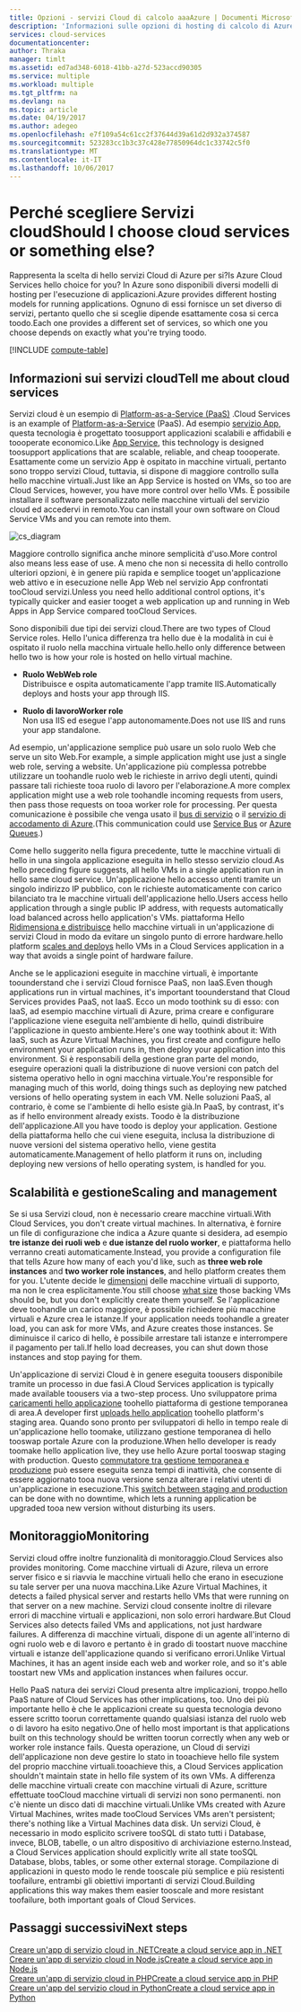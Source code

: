 ```yaml
---
title: Opzioni - servizi Cloud di calcolo aaaAzure | Documenti Microsoft
description: 'Informazioni sulle opzioni di hosting di calcolo di Azure e sul relativo funzionamento: Servizio app, Servizi cloud e Macchine virtuali'
services: cloud-services
documentationcenter: 
author: Thraka
manager: timlt
ms.assetid: ed7ad348-6018-41bb-a27d-523accd90305
ms.service: multiple
ms.workload: multiple
ms.tgt_pltfrm: na
ms.devlang: na
ms.topic: article
ms.date: 04/19/2017
ms.author: adegeo
ms.openlocfilehash: e7f109a54c61cc2f37644d39a61d2d932a374587
ms.sourcegitcommit: 523283cc1b3c37c428e77850964dc1c33742c5f0
ms.translationtype: MT
ms.contentlocale: it-IT
ms.lasthandoff: 10/06/2017
---
```

# <a name="should-i-choose-cloud-services-or-something-else"></a><span data-ttu-id="db92e-103">Perché scegliere Servizi cloud</span><span class="sxs-lookup"><span data-stu-id="db92e-103">Should I choose cloud services or something else?</span></span>
<span data-ttu-id="db92e-104">Rappresenta la scelta di hello servizi Cloud di Azure per si?</span><span class="sxs-lookup"><span data-stu-id="db92e-104">Is Azure Cloud Services hello choice for you?</span></span> <span data-ttu-id="db92e-105">In Azure sono disponibili diversi modelli di hosting per l'esecuzione di applicazioni.</span><span class="sxs-lookup"><span data-stu-id="db92e-105">Azure provides different hosting models for running applications.</span></span> <span data-ttu-id="db92e-106">Ognuno di essi fornisce un set diverso di servizi, pertanto quello che si sceglie dipende esattamente cosa si cerca toodo.</span><span class="sxs-lookup"><span data-stu-id="db92e-106">Each one provides a different set of services, so which one you choose depends on exactly what you're trying toodo.</span></span>

[!INCLUDE [compute-table](../../includes/compute-options-table.md)]

<a name="tellmecs"></a>

## <a name="tell-me-about-cloud-services"></a><span data-ttu-id="db92e-107">Informazioni sui servizi cloud</span><span class="sxs-lookup"><span data-stu-id="db92e-107">Tell me about cloud services</span></span>
<span data-ttu-id="db92e-108">Servizi cloud è un esempio di [Platform-as-a-Service (PaaS)](https://azure.microsoft.com/overview/what-is-paas/) .</span><span class="sxs-lookup"><span data-stu-id="db92e-108">Cloud Services is an example of [Platform-as-a-Service](https://azure.microsoft.com/overview/what-is-paas/) (PaaS).</span></span> <span data-ttu-id="db92e-109">Ad esempio [servizio App](../app-service-web/app-service-web-overview.md), questa tecnologia è progettato toosupport applicazioni scalabili e affidabili e toooperate economico.</span><span class="sxs-lookup"><span data-stu-id="db92e-109">Like [App Service](../app-service-web/app-service-web-overview.md), this technology is designed toosupport applications that are scalable, reliable, and cheap toooperate.</span></span> <span data-ttu-id="db92e-110">Esattamente come un servizio App è ospitato in macchine virtuali, pertanto sono troppo servizi Cloud, tuttavia, si dispone di maggiore controllo sulla hello macchine virtuali.</span><span class="sxs-lookup"><span data-stu-id="db92e-110">Just like an App Service is hosted on VMs, so too are Cloud Services, however, you have more control over hello VMs.</span></span> <span data-ttu-id="db92e-111">È possibile installare il software personalizzato nelle macchine virtuali del servizio cloud ed accedervi in remoto.</span><span class="sxs-lookup"><span data-stu-id="db92e-111">You can install your own software on Cloud Service VMs and you can remote into them.</span></span>

![cs_diagram](./media/cloud-services-choose-me/diagram.png)

<span data-ttu-id="db92e-113">Maggiore controllo significa anche minore semplicità d'uso.</span><span class="sxs-lookup"><span data-stu-id="db92e-113">More control also means less ease of use.</span></span> <span data-ttu-id="db92e-114">A meno che non si necessita di hello controllo ulteriori opzioni, è in genere più rapida e semplice tooget un'applicazione web attivo e in esecuzione nelle App Web nel servizio App confrontati tooCloud servizi.</span><span class="sxs-lookup"><span data-stu-id="db92e-114">Unless you need hello additional control options, it's typically quicker and easier tooget a web application up and running in Web Apps in App Service compared tooCloud Services.</span></span>

<span data-ttu-id="db92e-115">Sono disponibili due tipi dei servizi cloud.</span><span class="sxs-lookup"><span data-stu-id="db92e-115">There are two types of Cloud Service roles.</span></span> <span data-ttu-id="db92e-116">Hello l'unica differenza tra hello due è la modalità in cui è ospitato il ruolo nella macchina virtuale hello.</span><span class="sxs-lookup"><span data-stu-id="db92e-116">hello only difference between hello two is how your role is hosted on hello virtual machine.</span></span>

* <span data-ttu-id="db92e-117">**Ruolo Web**</span><span class="sxs-lookup"><span data-stu-id="db92e-117">**Web role**</span></span>  
<span data-ttu-id="db92e-118">Distribuisce e ospita automaticamente l'app tramite IIS.</span><span class="sxs-lookup"><span data-stu-id="db92e-118">Automatically deploys and hosts your app through IIS.</span></span>

* <span data-ttu-id="db92e-119">**Ruolo di lavoro**</span><span class="sxs-lookup"><span data-stu-id="db92e-119">**Worker role**</span></span>  
<span data-ttu-id="db92e-120">Non usa IIS ed esegue l'app autonomamente.</span><span class="sxs-lookup"><span data-stu-id="db92e-120">Does not use IIS and runs your app standalone.</span></span>

<span data-ttu-id="db92e-121">Ad esempio, un'applicazione semplice può usare un solo ruolo Web che serve un sito Web.</span><span class="sxs-lookup"><span data-stu-id="db92e-121">For example, a simple application might use just a single web role, serving a website.</span></span> <span data-ttu-id="db92e-122">Un'applicazione più complessa potrebbe utilizzare un toohandle ruolo web le richieste in arrivo degli utenti, quindi passare tali richieste tooa ruolo di lavoro per l'elaborazione.</span><span class="sxs-lookup"><span data-stu-id="db92e-122">A more complex application might use a web role toohandle incoming requests from users, then pass those requests on tooa worker role for processing.</span></span> <span data-ttu-id="db92e-123">Per questa comunicazione è possibile che venga usato il [bus di servizio](../service-bus-messaging/service-bus-fundamentals-hybrid-solutions.md) o il [servizio di accodamento di Azure](../storage/common/storage-introduction.md).</span><span class="sxs-lookup"><span data-stu-id="db92e-123">(This communication could use [Service Bus](../service-bus-messaging/service-bus-fundamentals-hybrid-solutions.md) or [Azure Queues](../storage/common/storage-introduction.md).)</span></span>

<span data-ttu-id="db92e-124">Come hello suggerito nella figura precedente, tutte le macchine virtuali di hello in una singola applicazione eseguita in hello stesso servizio cloud.</span><span class="sxs-lookup"><span data-stu-id="db92e-124">As hello preceding figure suggests, all hello VMs in a single application run in hello same cloud service.</span></span> <span data-ttu-id="db92e-125">Un'applicazione hello accesso utenti tramite un singolo indirizzo IP pubblico, con le richieste automaticamente con carico bilanciato tra le macchine virtuali dell'applicazione hello.</span><span class="sxs-lookup"><span data-stu-id="db92e-125">Users access hello application through a single public IP address, with requests automatically load balanced across hello application's VMs.</span></span> <span data-ttu-id="db92e-126">piattaforma Hello [Ridimensiona e distribuisce](cloud-services-how-to-scale.md) hello macchine virtuali in un'applicazione di servizi Cloud in modo da evitare un singolo punto di errore hardware.</span><span class="sxs-lookup"><span data-stu-id="db92e-126">hello platform [scales and deploys](cloud-services-how-to-scale.md) hello VMs in a Cloud Services application in a way that avoids a single point of hardware failure.</span></span>

<span data-ttu-id="db92e-127">Anche se le applicazioni eseguite in macchine virtuali, è importante toounderstand che i servizi Cloud fornisce PaaS, non IaaS.</span><span class="sxs-lookup"><span data-stu-id="db92e-127">Even though applications run in virtual machines, it's important toounderstand that Cloud Services provides PaaS, not IaaS.</span></span> <span data-ttu-id="db92e-128">Ecco un modo toothink su di esso: con IaaS, ad esempio macchine virtuali di Azure, prima creare e configurare l'applicazione viene eseguita nell'ambiente di hello, quindi distribuire l'applicazione in questo ambiente.</span><span class="sxs-lookup"><span data-stu-id="db92e-128">Here's one way toothink about it: With IaaS, such as Azure Virtual Machines, you first create and configure hello environment your application runs in, then deploy your application into this environment.</span></span> <span data-ttu-id="db92e-129">Si è responsabili della gestione gran parte del mondo, eseguire operazioni quali la distribuzione di nuove versioni con patch del sistema operativo hello in ogni macchina virtuale.</span><span class="sxs-lookup"><span data-stu-id="db92e-129">You're responsible for managing much of this world, doing things such as deploying new patched versions of hello operating system in each VM.</span></span> <span data-ttu-id="db92e-130">Nelle soluzioni PaaS, al contrario, è come se l'ambiente di hello esiste già.</span><span class="sxs-lookup"><span data-stu-id="db92e-130">In PaaS, by contrast, it's as if hello environment already exists.</span></span> <span data-ttu-id="db92e-131">Toodo è la distribuzione dell'applicazione.</span><span class="sxs-lookup"><span data-stu-id="db92e-131">All you have toodo is deploy your application.</span></span> <span data-ttu-id="db92e-132">Gestione della piattaforma hello che cui viene eseguita, inclusa la distribuzione di nuove versioni del sistema operativo hello, viene gestita automaticamente.</span><span class="sxs-lookup"><span data-stu-id="db92e-132">Management of hello platform it runs on, including deploying new versions of hello operating system, is handled for you.</span></span>

## <a name="scaling-and-management"></a><span data-ttu-id="db92e-133">Scalabilità e gestione</span><span class="sxs-lookup"><span data-stu-id="db92e-133">Scaling and management</span></span>
<span data-ttu-id="db92e-134">Se si usa Servizi cloud, non è necessario creare macchine virtuali.</span><span class="sxs-lookup"><span data-stu-id="db92e-134">With Cloud Services, you don't create virtual machines.</span></span> <span data-ttu-id="db92e-135">In alternativa, è fornire un file di configurazione che indica a Azure quante si desidera, ad esempio **tre istanze dei ruoli web** e **due istanze del ruolo worker**, e piattaforma hello verranno creati automaticamente.</span><span class="sxs-lookup"><span data-stu-id="db92e-135">Instead, you provide a configuration file that tells Azure how many of each you'd like, such as **three web role instances** and **two worker role instances**, and hello platform creates them for you.</span></span>  <span data-ttu-id="db92e-136">L'utente decide le [dimensioni](cloud-services-sizes-specs.md) delle macchine virtuali di supporto, ma non le crea esplicitamente.</span><span class="sxs-lookup"><span data-stu-id="db92e-136">You still choose [what size](cloud-services-sizes-specs.md) those backing VMs should be, but you don't explicitly create them yourself.</span></span> <span data-ttu-id="db92e-137">Se l'applicazione deve toohandle un carico maggiore, è possibile richiedere più macchine virtuali e Azure crea le istanze.</span><span class="sxs-lookup"><span data-stu-id="db92e-137">If your application needs toohandle a greater load, you can ask for more VMs, and Azure creates those instances.</span></span> <span data-ttu-id="db92e-138">Se diminuisce il carico di hello, è possibile arrestare tali istanze e interrompere il pagamento per tali.</span><span class="sxs-lookup"><span data-stu-id="db92e-138">If hello load decreases, you can shut down those instances and stop paying for them.</span></span>

<span data-ttu-id="db92e-139">Un'applicazione di servizi Cloud è in genere eseguita toousers disponibile tramite un processo in due fasi.</span><span class="sxs-lookup"><span data-stu-id="db92e-139">A Cloud Services application is typically made available toousers via a two-step process.</span></span> <span data-ttu-id="db92e-140">Uno sviluppatore prima [caricamenti hello applicazione](cloud-services-how-to-create-deploy.md) toohello piattaforma di gestione temporanea di area.</span><span class="sxs-lookup"><span data-stu-id="db92e-140">A developer first [uploads hello application](cloud-services-how-to-create-deploy.md) toohello platform's staging area.</span></span> <span data-ttu-id="db92e-141">Quando sono pronto per sviluppatori di hello in tempo reale di un'applicazione hello toomake, utilizzano gestione temporanea di hello tooswap portale Azure con la produzione.</span><span class="sxs-lookup"><span data-stu-id="db92e-141">When hello developer is ready toomake hello application live, they use hello Azure portal tooswap staging with production.</span></span> <span data-ttu-id="db92e-142">Questo [commutatore tra gestione temporanea e produzione](cloud-services-nodejs-stage-application.md) può essere eseguita senza tempi di inattività, che consente di essere aggiornato tooa nuova versione senza alterare i relativi utenti di un'applicazione in esecuzione.</span><span class="sxs-lookup"><span data-stu-id="db92e-142">This [switch between staging and production](cloud-services-nodejs-stage-application.md) can be done with no downtime, which lets a running application be upgraded tooa new version without disturbing its users.</span></span>

## <a name="monitoring"></a><span data-ttu-id="db92e-143">Monitoraggio</span><span class="sxs-lookup"><span data-stu-id="db92e-143">Monitoring</span></span>
<span data-ttu-id="db92e-144">Servizi cloud offre inoltre funzionalità di monitoraggio.</span><span class="sxs-lookup"><span data-stu-id="db92e-144">Cloud Services also provides monitoring.</span></span> <span data-ttu-id="db92e-145">Come macchine virtuali di Azure, rileva un errore server fisico e si riavvia le macchine virtuali hello che erano in esecuzione su tale server per una nuova macchina.</span><span class="sxs-lookup"><span data-stu-id="db92e-145">Like Azure Virtual Machines, it detects a failed physical server and restarts hello VMs that were running on that server on a new machine.</span></span> <span data-ttu-id="db92e-146">Servizi cloud consente inoltre di rilevare errori di macchine virtuali e applicazioni, non solo errori hardware.</span><span class="sxs-lookup"><span data-stu-id="db92e-146">But Cloud Services also detects failed VMs and applications, not just hardware failures.</span></span> <span data-ttu-id="db92e-147">A differenza di macchine virtuali, dispone di un agente all'interno di ogni ruolo web e di lavoro e pertanto è in grado di toostart nuove macchine virtuali e istanze dell'applicazione quando si verificano errori.</span><span class="sxs-lookup"><span data-stu-id="db92e-147">Unlike Virtual Machines, it has an agent inside each web and worker role, and so it's able toostart new VMs and application instances when failures occur.</span></span>

<span data-ttu-id="db92e-148">Hello PaaS natura dei servizi Cloud presenta altre implicazioni, troppo.</span><span class="sxs-lookup"><span data-stu-id="db92e-148">hello PaaS nature of Cloud Services has other implications, too.</span></span> <span data-ttu-id="db92e-149">Uno dei più importante hello è che le applicazioni create su questa tecnologia devono essere scritto toorun correttamente quando qualsiasi istanza del ruolo web o di lavoro ha esito negativo.</span><span class="sxs-lookup"><span data-stu-id="db92e-149">One of hello most important is that applications built on this technology should be written toorun correctly when any web or worker role instance fails.</span></span> <span data-ttu-id="db92e-150">Questa operazione, un Cloud di servizi dell'applicazione non deve gestire lo stato in tooachieve hello file system del proprio macchine virtuali.</span><span class="sxs-lookup"><span data-stu-id="db92e-150">tooachieve this, a Cloud Services application shouldn't maintain state in hello file system of its own VMs.</span></span> <span data-ttu-id="db92e-151">A differenza delle macchine virtuali create con macchine virtuali di Azure, scritture effettuate tooCloud macchine virtuali di servizi non sono permanenti. non c'è niente un disco dati di macchine virtuali.</span><span class="sxs-lookup"><span data-stu-id="db92e-151">Unlike VMs created with Azure Virtual Machines, writes made tooCloud Services VMs aren't persistent; there's nothing like a Virtual Machines data disk.</span></span> <span data-ttu-id="db92e-152">Un servizi Cloud, è necessario in modo esplicito scrivere tooSQL di stato tutti i Database, invece, BLOB, tabelle, o un altro dispositivo di archiviazione esterno.</span><span class="sxs-lookup"><span data-stu-id="db92e-152">Instead, a Cloud Services application should explicitly write all state tooSQL Database, blobs, tables, or some other external storage.</span></span> <span data-ttu-id="db92e-153">Compilazione di applicazioni in questo modo le rende tooscale più semplice e più resistenti toofailure, entrambi gli obiettivi importanti di servizi Cloud.</span><span class="sxs-lookup"><span data-stu-id="db92e-153">Building applications this way makes them easier tooscale and more resistant toofailure, both important goals of Cloud Services.</span></span>

## <a name="next-steps"></a><span data-ttu-id="db92e-154">Passaggi successivi</span><span class="sxs-lookup"><span data-stu-id="db92e-154">Next steps</span></span>
[<span data-ttu-id="db92e-155">Creare un'app di servizio cloud in .NET</span><span class="sxs-lookup"><span data-stu-id="db92e-155">Create a cloud service app in .NET</span></span>](cloud-services-dotnet-get-started.md)  
[<span data-ttu-id="db92e-156">Creare un'app di servizio cloud in Node.js</span><span class="sxs-lookup"><span data-stu-id="db92e-156">Create a cloud service app in Node.js</span></span>](cloud-services-nodejs-develop-deploy-app.md)  
[<span data-ttu-id="db92e-157">Creare un'app di servizio cloud in PHP</span><span class="sxs-lookup"><span data-stu-id="db92e-157">Create a cloud service app in PHP</span></span>](../cloud-services-php-create-web-role.md)  
[<span data-ttu-id="db92e-158">Creare un'app del servizio cloud in Python</span><span class="sxs-lookup"><span data-stu-id="db92e-158">Create a cloud service app in Python</span></span>](cloud-services-python-ptvs.md)

